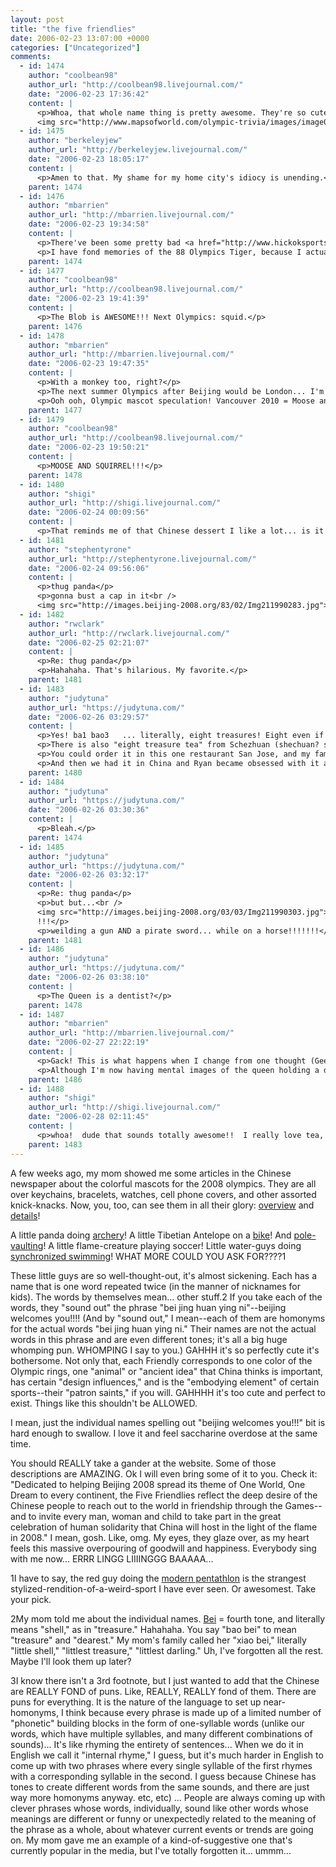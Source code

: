 ```yaml
---
layout: post
title: "the five friendlies"
date: 2006-02-23 13:07:00 +0000
categories: ["Uncategorized"]
comments:
  - id: 1474
    author: "coolbean98"
    author_url: "http://coolbean98.livejournal.com/"
    date: "2006-02-23 17:36:42"
    content: |
      <p>Whoa, that whole name thing is pretty awesome. They're so cute!! Kudos to the designers - it's a heck of a lot better than the Atlanta mascot:<br />
      <img src="http://www.mapsofworld.com/olympic-trivia/images/image007.gif"></p>
  - id: 1475
    author: "berkeleyjew"
    author_url: "http://berkeleyjew.livejournal.com/"
    date: "2006-02-23 18:05:17"
    content: |
      <p>Amen to that. My shame for my home city's idiocy is unending.</p>
    parent: 1474
  - id: 1476
    author: "mbarrien"
    author_url: "http://mbarrien.livejournal.com/"
    date: "2006-02-23 19:34:58"
    content: |
      <p>There've been some pretty bad <a href="http://www.hickoksports.com/history/olmascots.shtml" rel="nofollow">Olympic Mascots</a>, althought Izzy scares me the most. Take a look at the '68 Winter Olympics mascot.... yikes! Or the '76 Montreal Olympics mascot "The Bleeding Black Blob."</p>
      <p>I have fond memories of the 88 Olympics Tiger, because I actually had a statuette of it that was battery operated; when you turned it on, an attachment on its head would spin around to make the ribbon go flowing around and around. It was also good for poking out kids eyes.</p>
    parent: 1474
  - id: 1477
    author: "coolbean98"
    author_url: "http://coolbean98.livejournal.com/"
    date: "2006-02-23 19:41:39"
    content: |
      <p>The Blob is AWESOME!!! Next Olympics: squid.</p>
    parent: 1476
  - id: 1478
    author: "mbarrien"
    author_url: "http://mbarrien.livejournal.com/"
    date: "2006-02-23 19:47:35"
    content: |
      <p>With a monkey too, right?</p>
      <p>The next summer Olympics after Beijing would be London... I'm just not seeing them using a squid. Nor do I see Vancouver using a squid either.</p>
      <p>Ooh ooh, Olympic mascot speculation! Vancouver 2010 = Moose and Squirrel. London 2012 = The Olympic Dentist. (Given that it's Britain, they'll figure out some way to make the queen (who will still be alive in 2012) into the official Olympic mascot.)</p>
    parent: 1477
  - id: 1479
    author: "coolbean98"
    author_url: "http://coolbean98.livejournal.com/"
    date: "2006-02-23 19:50:21"
    content: |
      <p>MOOSE AND SQUIRREL!!!</p>
    parent: 1478
  - id: 1480
    author: "shigi"
    author_url: "http://shigi.livejournal.com/"
    date: "2006-02-24 00:09:56"
    content: |
      <p>That reminds me of that Chinese dessert I like a lot... is it ba bei or something?  I just remember it means 8-treasure rice.  Mmm... 8-treasures...</p>
  - id: 1481
    author: "stephentyrone"
    author_url: "http://stephentyrone.livejournal.com/"
    date: "2006-02-24 09:56:06"
    content: |
      <p>thug panda</p>
      <p>gonna bust a cap in it<br />
      <img src="http://images.beijing-2008.org/83/02/Img211990283.jpg"></p>
  - id: 1482
    author: "rwclark"
    author_url: "http://rwclark.livejournal.com/"
    date: "2006-02-25 02:21:07"
    content: |
      <p>Re: thug panda</p>
      <p>Hahahaha. That's hilarious. My favorite.</p>
    parent: 1481
  - id: 1483
    author: "judytuna"
    author_url: "https://judytuna.com/"
    date: "2006-02-26 03:29:57"
    content: |
      <p>Yes! ba1 bao3   ... literally, eight treasures! Eight even if there aren't actually "eight" ingredients because eight is lucky, and that treasure is the same "bao" in "bao bei" (which means baby, honey, treasure, etc). I guess "bao" is the adjective-like part that means "most dearest" and "bei" is the noun-like part that means "treasure-thing/shell." Yes yes...</p>
      <p>There is also "eight treasure tea" from Schezhuan (shechuan? shezuan? sechuan?), famous not only for having all kinds of stuff in it--whole chrystanthemum flower heads and longan and weird orange herbs that look like beans and rock sugar!!--but for the way it is served: each person gets their own herb concoction in one of those little cups with a saucer and a lid, and then the waiter (who has to practice, btw, it's very difficult) holds this GIGANTIC teapot with an INCREDIBLY long spout... like, seriously four feet long, and swirls the hot water into your cup with extreme force. Then you wait a while (and the longer you wait the more sugar dissolves!), and sip it holding the little cover at a slanty angle like a seive for the herby stuff. They say the 2nd cup is the best because the stuff has had a chance to get undried out.</p>
      <p>You could order it in this one restaurant San Jose, and my family actually went there the month before it burned down =O</p>
      <p>And then we had it in China and Ryan became obsessed with it and bought a bunch of premade packets to bring home =) But it's just not the same without the giant teapot =(  I must find a restaurant with this service and take you all</p>
    parent: 1480
  - id: 1484
    author: "judytuna"
    author_url: "https://judytuna.com/"
    date: "2006-02-26 03:30:36"
    content: |
      <p>Bleah.</p>
    parent: 1474
  - id: 1485
    author: "judytuna"
    author_url: "https://judytuna.com/"
    date: "2006-02-26 03:32:17"
    content: |
      <p>Re: thug panda</p>
      <p>but but...<br />
      <img src="http://images.beijing-2008.org/03/03/Img211990303.jpg"><br />
      !!!</p>
      <p>weilding a gun AND a pirate sword... while on a horse!!!!!!!</p>
    parent: 1481
  - id: 1486
    author: "judytuna"
    author_url: "https://judytuna.com/"
    date: "2006-02-26 03:38:10"
    content: |
      <p>The Queen is a dentist?</p>
    parent: 1478
  - id: 1487
    author: "mbarrien"
    author_url: "http://mbarrien.livejournal.com/"
    date: "2006-02-27 22:22:19"
    content: |
      <p>Gack! This is what happens when I change from one thought (Gee the Brits have really bad teeth) to another thought (Gee the Brits really love their queen) mid paragraph....</p>
      <p>Although I'm now having mental images of the queen holding a dental drill and ordering someone to swallow...</p>
    parent: 1486
  - id: 1488
    author: "shigi"
    author_url: "http://shigi.livejournal.com/"
    date: "2006-02-28 02:11:45"
    content: |
      <p>whoa!  dude that sounds totally awesome!!  I really love tea, especially interesting combinations and lots of fanfare (maybe why I did tea ceremony for a while... the fanfare part).  If you find a place that serves that, definitely I would love to go!!</p>
    parent: 1483
---
```


A few weeks ago, my mom showed me some articles in the Chinese newspaper about the colorful mascots for the 2008 olympics. They are all over keychains, bracelets, watches, cell phone covers, and other assorted knick-knacks. Now, you, too, can see them in all their glory: [overview](http://en.beijing2008.com/37/03/column211990337.shtml) and [details](http://en.beijing2008.com/80/05/article211990580.shtml)!

A little panda doing [archery](http://en.beijing2008.com/46/05/article211990546.shtml)! A little Tibetian Antelope on a [bike](http://en.beijing2008.com/86/04/article211990486.shtml)! And [pole-vaulting](http://en.beijing2008.com/52/05/article211990552.shtml)! A little flame-creature playing soccer! Little water-guys doing [synchronized swimming](http://en.beijing2008.com/87/04/article211990487.shtml)! WHAT MORE COULD YOU ASK FOR????1

These little guys are so well-thought-out, it's almost sickening. Each has a name that is one word repeated twice (in the manner of nicknames for kids). The words by themselves mean... other stuff.2 If you take each of the words, they "sound out" the phrase "bei jing huan ying ni"--beijing welcomes you!!!! (And by "sound out," I mean--each of them are homonyms for the actual words "bei jing huan ying ni." Their names are not the actual words in this phrase and are even different tones; it's all a big huge whomping pun. WHOMPING I say to you.) GAHHH it's so perfectly cute it's bothersome. Not only that, each Friendly corresponds to one color of the Olympic rings, one "animal" or "ancient idea" that China thinks is important, has certain "design influences," and is the "embodying element" of certain sports--their "patron saints," if you will. GAHHHH it's too cute and perfect to exist. Things like this shouldn't be ALLOWED. 

I mean, just the individual names spelling out "beijing welcomes you!!!" bit is hard enough to swallow. I love it and feel saccharine overdose at the same time.

You should REALLY take a gander at the website. Some of those descriptions are AMAZING. Ok I will even bring some of it to you. Check it: "Dedicated to helping Beijing 2008 spread its theme of One World, One Dream to every continent, the Five Friendlies reflect the deep desire of the Chinese people to reach out to the world in friendship through the Games--and to invite every man, woman and child to take part in the great celebration of human solidarity that China will host in the light of the flame in 2008." I mean, gosh. Like, omg. My eyes, they glaze over, as my heart feels this massive overpouring of goodwill and happiness. Everybody sing with me now... ERRR LINGG LIIIINGGG BAAAAA... 

1I have to say, the red guy doing the [modern pentathlon](http://en.beijing2008.com/58/05/article211990558.shtml) is the strangest stylized-rendition-of-a-weird-sport I have ever seen. Or awesomest. Take your pick.

2My mom told me about the individual names.
[Bei](http://zhongwen.com/d/168/x169.htm) = fourth tone, and literally means "shell," as in "treasure." Hahahaha. You say "bao bei" to mean "treasure" and "dearest." My mom's family called her "xiao bei," literally "little shell," "littlest treasure," "littlest darling." 
Uh, I've forgotten all the rest. Maybe I'll look them up later?

3I know there isn't a 3rd footnote, but I just wanted to add that the Chinese are REALLY FOND of puns. Like, REALLY, REALLY fond of them. There are puns for everything. It is the nature of the language to set up near-homonyms, I think because every phrase is made up of a limited number of "phonetic" building blocks in the form of one-syllable words (unlike our words, which have multiple syllables, and many different combinations of sounds)... It's like rhyming the entirety of sentences... When we do it in English we call it "internal rhyme," I guess, but it's much harder in English to come up with two phrases where every single syllable of the first rhymes with a corresponding syllable in the second. I guess because Chinese has tones to create different words from the same sounds, and there are just way more homonyms anyway. etc, etc) ... People are always coming up with clever phrases whose words, individually, sound like other words whose meanings are different or funny or unexpectedly related to the meaning of the phrase as a whole, about whatever current events or trends are going on. My mom gave me an example of a kind-of-suggestive one that's currently popular in the media, but I've totally forgotten it... ummm...